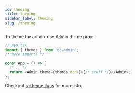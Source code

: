 ```yaml
---
id: theming
title: Theming
sidebar_label: Theming
slug: /theming
---
```


To theme the admin, use Admin theme prop:

```js
// App.tsx
import { themes } from 'ec.admin';
/* more imports */

const App = () => {
  /* .. */
  return <Admin theme={themes.dark}>{/* stuff */}</Admin>;
};
```

Checkout [ra theme docs](https://marmelab.com/react-admin/Theming.html) for more info.
